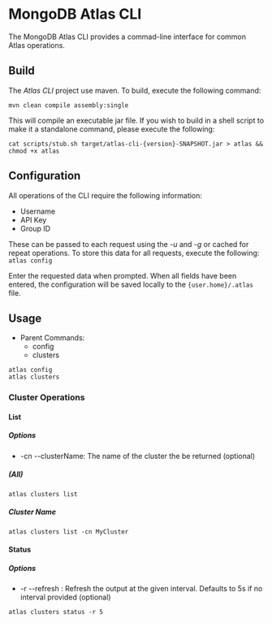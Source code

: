 # MongoDB Atlas CLI

The MongoDB Atlas CLI provides a commad-line interface for common Atlas operations.


## Build
The *Atlas CLI* project use maven. To build, execute the following command:
```
mvn clean compile assembly:single
```

This will compile an executable jar file.  If you wish to build in a shell script to make it a standalone command, please execute the following:
```
cat scripts/stub.sh target/atlas-cli-{version}-SNAPSHOT.jar > atlas && chmod +x atlas
```

## Configuration
All operations of the CLI require the following information:
- Username
- API Key
- Group ID

These can be passed to each request using the *-u* and *-g* or cached for repeat operations.  To store this data for all requests, execute the following:
`atlas config`

Enter the requested data when prompted.  When all fields have been entered, the configuration will be saved locally to the `{user.home}/.atlas` file.


## Usage
* Parent Commands:
    + config
    + clusters

```
atlas config
atlas clusters
```

### Cluster Operations

#### List
##### Options
* -cn --clusterName: The name of the cluster the be returned (optional)

##### (All)
```
atlas clusters list
```

##### Cluster Name
```
atlas clusters list -cn MyCluster
```

#### Status
##### Options
* -r --refresh <interval>: Refresh the output at the given 
interval.  Defaults to 5s if no interval provided (optional)

```
atlas clusters status -r 5
```



